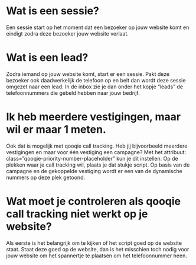 <!-- TITLE: Veelgestelde Vragen -->
<!-- SUBTITLE:Veelgestelde vragen door onze klanten -->

# Wat is een sessie?
Een sessie start op het moment dat een bezoeker op jouw website komt en eindigt zodra deze bezoeker jouw website verlaat. 
# Wat is een lead?
Zodra iemand op jouw website komt, start er een sessie. Pakt deze bezoeker ook daadwerkelijk de telefoon op en belt dan wordt deze sessie omgezet naar een lead. In de inbox zie je dan onder het kopje “leads” de telefoonnummers die gebeld hebben naar jouw bedrijf.
# Ik heb meerdere vestigingen, maar wil er maar 1 meten.
Ook dat is mogelijk met qooqie call tracking. Heb jij bijvoorbeeld meerdere vestigingen en maar voor één  vestiging een campagne? Met het attribuut: class=”qooqie-priority-number-placeholder” kun je dit instellen. Op de plekken waar je call tracking wil, plaats je dat stukje script. Op basis van de campagne en de gekoppelde vestiging wordt er een van de dynamische nummers op deze plek getoond.
# Wat moet je controleren als qooqie call tracking niet werkt op je website?
Als eerste is het belangrijk om te kijken of het script goed op de website staat. Staat deze goed op de website, dan is het misschien toch nodig voor jouw website om het spannertje te plaatsen om het telefoonnummer heen.
